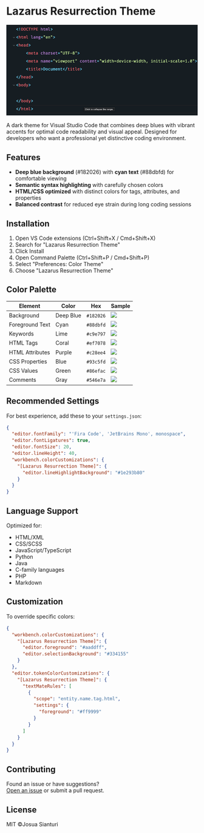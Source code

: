 # Lazarus Resurrection Theme

![Theme Preview](preview.png)

A dark theme for Visual Studio Code that combines deep blues with vibrant accents for optimal code readability and visual appeal. Designed for developers who want a professional yet distinctive coding environment.

## Features

- **Deep blue background** (#182026) with **cyan text** (#88dbfd) for comfortable viewing
- **Semantic syntax highlighting** with carefully chosen colors
- **HTML/CSS optimized** with distinct colors for tags, attributes, and properties
- **Balanced contrast** for reduced eye strain during long coding sessions

## Installation

1. Open VS Code extensions (Ctrl+Shift+X / Cmd+Shift+X)
2. Search for "Lazarus Resurrection Theme"
3. Click Install
4. Open Command Palette (Ctrl+Shift+P / Cmd+Shift+P)
5. Select "Preferences: Color Theme"
6. Choose "Lazarus Resurrection Theme"

## Color Palette

| Element               | Color     | Hex       | Sample               |
|-----------------------|-----------|-----------|----------------------|
| Background            | Deep Blue | `#182026` | ![][background]      |
| Foreground Text       | Cyan      | `#88dbfd` | ![][foreground]      |
| Keywords              | Lime      | `#c9e797` | ![][keywords]        |
| HTML Tags             | Coral     | `#ef7078` | ![][tags]            |
| HTML Attributes       | Purple    | `#c28ee4` | ![][attributes]      |
| CSS Properties        | Blue      | `#93c5fd` | ![][properties]      |
| CSS Values            | Green     | `#86efac` | ![][values]          |
| Comments              | Gray      | `#546e7a` | ![][comments]        |

[background]: https://via.placeholder.com/15/182026/000000?text=+
[foreground]: https://via.placeholder.com/15/88dbfd/000000?text=+
[keywords]: https://via.placeholder.com/15/c9e797/000000?text=+
[tags]: https://via.placeholder.com/15/ef7078/000000?text=+
[attributes]: https://via.placeholder.com/15/c28ee4/000000?text=+
[properties]: https://via.placeholder.com/15/93c5fd/000000?text=+
[values]: https://via.placeholder.com/15/86efac/000000?text=+
[comments]: https://via.placeholder.com/15/546e7a/000000?text=+

## Recommended Settings

For best experience, add these to your `settings.json`:

```json
{
  "editor.fontFamily": "'Fira Code', 'JetBrains Mono', monospace",
  "editor.fontLigatures": true,
  "editor.fontSize": 20,
  "editor.lineHeight": 40,
  "workbench.colorCustomizations": {
    "[Lazarus Resurrection Theme]": {
      "editor.lineHighlightBackground": "#1e293b80"
    }
  }
}
```

## Language Support

Optimized for:
- HTML/XML
- CSS/SCSS
- JavaScript/TypeScript
- Python
- Java
- C-family languages  
- PHP
- Markdown

## Customization

To override specific colors:

```json
{
  "workbench.colorCustomizations": {
    "[Lazarus Resurrection Theme]": {
      "editor.foreground": "#aaddff",
      "editor.selectionBackground": "#334155"
    }
  },
  "editor.tokenColorCustomizations": {
    "[Lazarus Resurrection Theme]": {
      "textMateRules": [
        {
          "scope": "entity.name.tag.html",
          "settings": {
            "foreground": "#ff9999"
          }
        }
      ]
    }
  }
}
```

## Contributing

Found an issue or have suggestions?  
[Open an issue](https://github.com/josuapsianturi/lazarus) or submit a pull request.

## License

MIT ©Josua Sianturi